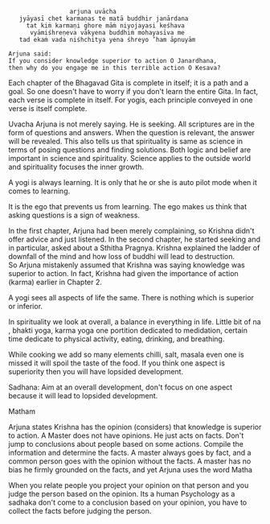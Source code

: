 ```
                 arjuna uvācha
   jyāyasī chet karmaṇas te matā buddhir janārdana
     tat kiṁ karmaṇi ghore māṁ niyojayasi keśhava
      vyāmiśhreṇeva vākyena buddhiṁ mohayasīva me
   tad ekaṁ vada niśhchitya yena śhreyo ’ham āpnuyām

Arjuna said:
If you consider knowledge superior to action O Janardhana,
then why do you engage me in this terrible action O Kesava?
```

Each chapter of the Bhagavad Gita is complete in itself; it is a path and a goal. So one doesn't have to worry if you don't learn the entire Gita.
In fact, each verse is complete in itself. For yogis, each principle conveyed in one verse is itself complete.

Uvacha
Arjuna is not merely saying. He is seeking.
All scriptures are in the form of questions and answers. When the question is relevant, the answer will be revealed. This also tells us that spirituality
is same as science in terms of posing questions and finding solutions. Both logic and belief are important in science and spirituality. Science applies to 
the outside world and spirituality focuses the inner growth.

A yogi is always learning. It is only that he or she is auto pilot mode when it comes to learning.

It is the ego that prevents us from learning. The ego makes us think that asking questions is a sign of weakness.

In the first chapter, Arjuna had been merely complaining, so Krishna didn't offer advice and just listened. In the second chapter, he started seeking and
in particular, asked about a Sthitha Pragnya. Krishna explained the ladder of downfall of the mind and how loss of buddhi will lead to destruction.  
So Arjuna mistakenly assumed that Krishna was saying knowledge was superior to action. In fact, Krishna had given the importance of action (karma) 
earlier in Chapter 2. 

A yogi sees all aspects of life the same. There is nothing which is superior or inferior.

In spirituality we look at overall, a balance in everything in life. Little bit of na , bhakti yoga, karma yoga
one portition dedicated to medidation, certain time dedicate to physical activity, eating, drinking, and breathing.

While cooking we add so many elements chilli, salt, masala even one is missed it will spoil the taste of the food. 
If you think one aspect is superiority then you will have lopsided development.

Sadhana: Aim at an overall development, don't focus on one aspect because it will lead to lopsided development.

Matham

Arjuna states Krishna has the opinion (considers) that knowledge is superior to action. A Master does not have opinions. He just acts on facts. 
Don't jump to conclusions about people based on some actions. Compile the information and determine the facts. A master always goes by fact,
and a common person goes with the opinion without the facts. A master has no bias he firmly grounded on the facts, and yet Arjuna uses the word Matha

When you relate people you project your opinion on that person and you judge the person based on the opinion. Its a human Psychology as a sadhaka don't come to 
a conclusion based on your opinion, you have to collect the facts before judging the person.
